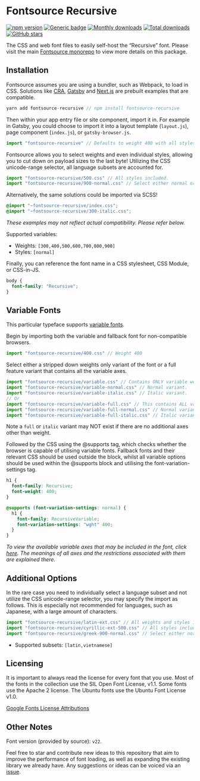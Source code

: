 # Fontsource Recursive

[![npm version](https://badge.fury.io/js/fontsource-recursive.svg)](https://www.npmjs.com/package/fontsource-recursive) [![Generic badge](https://img.shields.io/badge/fontsource-passing-brightgreen)](https://github.com/fontsource/fontsource) [![Monthly downloads](https://badgen.net/npm/dm/fontsource-recursive)](https://github.com/fontsource/fontsource) [![Total downloads](https://badgen.net/npm/dt/fontsource-recursive)](https://github.com/fontsource/fontsource) [![GitHub stars](https://img.shields.io/github/stars/DecliningLotus/fontsource.svg?style=social&label=Star)](https://github.com/fontsource/fontsource/stargazers)

The CSS and web font files to easily self-host the “Recursive” font. Please visit the main [Fontsource monorepo](https://github.com/fontsource/fontsource) to view more details on this package.

## Installation

Fontsource assumes you are using a bundler, such as Webpack, to load in CSS. Solutions like [CRA](https://create-react-app.dev/), [Gatsby](https://www.gatsbyjs.org/) and [Next.js](https://nextjs.org/) are prebuilt examples that are compatible.

```javascript
yarn add fontsource-recursive // npm install fontsource-recursive
```

Then within your app entry file or site component, import it in. For example in Gatsby, you could choose to import it into a layout template (`layout.js`), page component (`index.js`), or `gatsby-browser.js`.

```javascript
import "fontsource-recursive" // Defaults to weight 400 with all styles included.
```

Fontsource allows you to select weights and even individual styles, allowing you to cut down on payload sizes to the last byte! Utilizing the CSS unicode-range selector, all language subsets are accounted for.

```javascript
import "fontsource-recursive/500.css" // All styles included.
import "fontsource-recursive/900-normal.css" // Select either normal or italic.
```

Alternatively, the same solutions could be imported via SCSS!

```scss
@import "~fontsource-recursive/index.css";
@import "~fontsource-recursive/300-italic.css";
```

_These examples may not reflect actual compatibility. Please refer below._

Supported variables:

- Weights: `[300,400,500,600,700,800,900]`
- Styles: `[normal]`

Finally, you can reference the font name in a CSS stylesheet, CSS Module, or CSS-in-JS.

```css
body {
  font-family: "Recursive";
}
```

## Variable Fonts

This particular typeface supports [variable fonts](https://developer.mozilla.org/en-US/docs/Web/CSS/CSS_Fonts/Variable_Fonts_Guide).

Begin by importing both the variable and fallback font for non-compatible browsers.

```js
import "fontsource-recursive/400.css" // Weight 400
```

Select either a stripped down weights only variant of the font or a full feature variant that contains all the variable axes.

```js
import "fontsource-recursive/variable.css" // Contains ONLY variable weights and no other axes. Both normal and italic.
import "fontsource-recursive/variable-normal.css" // Normal variant.
import "fontsource-recursive/variable-italic.css" // Italic variant.
// Or
import "fontsource-recursive/variable-full.css" // This contains ALL variable axes. Font files are larger. Both normal and italic.
import "fontsource-recursive/variable-full-normal.css" // Normal variant.
import "fontsource-recursive/variable-full-italic.css" // Italic variant.
```

Note a `full` or `italic` variant may NOT exist if there are no additional axes other than weight.

Followed by the CSS using the @supports tag, which checks whether the browser is capable of utilising variable fonts. Fallback fonts and their relevant CSS should be used outside the block, whilst all variable options should be used within the @supports block and utilising the font-variation-settings tag.

```css
h1 {
  font-family: Recursive;
  font-weight: 400;
}

@supports (font-variation-settings: normal) {
  h1 {
    font-family: RecursiveVariable;
    font-variation-settings: "wght" 400;
  }
}
```

_To view the available variable axes that may be included in the font, click [here](https://fonts.google.com/variablefonts). The meanings of all axes and the restrictions associated with them are explained there._

## Additional Options

In the rare case you need to individually select a language subset and not utilize the CSS unicode-range selector, you may specify the import as follows. This is especially not recommended for languages, such as Japanese, with a large amount of characters.

```javascript
import "fontsource-recursive/latin-ext.css" // All weights and styles included.
import "fontsource-recursive/cyrillic-ext-500.css" // All styles included.
import "fontsource-recursive/greek-900-normal.css" // Select either normal or italic.
```

- Supported subsets: `[latin,vietnamese]`

## Licensing

It is important to always read the license for every font that you use.
Most of the fonts in the collection use the SIL Open Font License, v1.1. Some fonts use the Apache 2 license. The Ubuntu fonts use the Ubuntu Font License v1.0.

[Google Fonts License Attributions](https://fonts.google.com/attribution)

## Other Notes

Font version (provided by source): `v22`.

Feel free to star and contribute new ideas to this repository that aim to improve the performance of font loading, as well as expanding the existing library we already have. Any suggestions or ideas can be voiced via an [issue](https://github.com/fontsource/fontsource/issues).
